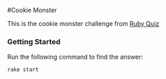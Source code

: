 #Cookie Monster

This is the cookie monster challenge from [Ruby Quiz](http://rubyquiz.strd6.com/quizzes/178-cookie-monster)

### Getting Started

Run the following command to find the answer:

`rake start`
